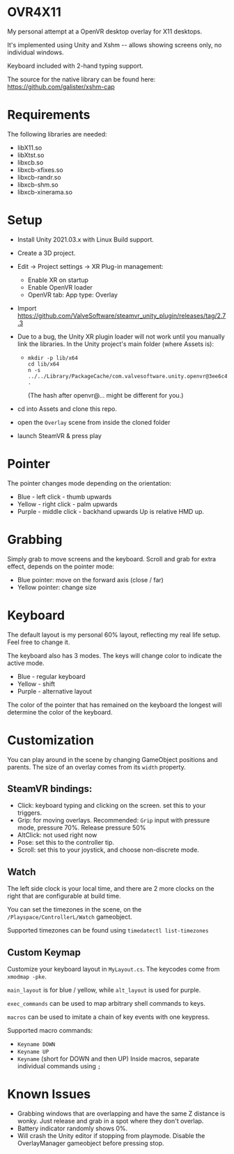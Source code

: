 # OVR4X11
My personal attempt at a OpenVR desktop overlay for X11 desktops.

It's implemented using Unity and Xshm -- allows showing screens only, no individual windows.

Keyboard included with 2-hand typing support.

The source for the native library can be found here: https://github.com/galister/xshm-cap

# Requirements

The following libraries are needed:
- libX11.so
- libXtst.so
- libxcb.so
- libxcb-xfixes.so
- libxcb-randr.so
- libxcb-shm.so
- libxcb-xinerama.so

# Setup

- Install Unity 2021.03.x with Linux Build support.
- Create a 3D project.
- Edit -> Project settings -> XR Plug-in management:
  - Enable XR on startup
  - Enable OpenVR loader
  - OpenVR tab: App type: Overlay
  
- Import https://github.com/ValveSoftware/steamvr_unity_plugin/releases/tag/2.7.3
- Due to a bug, the Unity XR plugin loader will not work until you manually link the libraries. In the Unity project's main folder (where Assets is):
  - ```
    mkdir -p lib/x64
    cd lib/x64
    n -s ../../Library/PackageCache/com.valvesoftware.unity.openvr@3ee6c452bc34/Runtime/x64/*.so .
    ```
    (The hash after openvr@... might be different for you.)

- cd into Assets and clone this repo.
- open the `Overlay` scene from inside the cloned folder
- launch SteamVR & press play

# Pointer

The pointer changes mode depending on the orientation:
- Blue - left click - thumb upwards
- Yellow - right click - palm upwards
- Purple - middle click - backhand upwards
Up is relative HMD up.

# Grabbing

Simply grab to move screens and the keyboard. Scroll and grab for extra effect, depends on the pointer mode:

- Blue pointer: move on the forward axis (close / far)
- Yellow pointer: change size

# Keyboard

The default layout is my personal 60% layout, reflecting my real life setup. Feel free to change it.

The keyboard also has 3 modes. The keys will change color to indicate the active mode. 

- Blue - regular keyboard
- Yellow - shift
- Purple - alternative layout

The color of the pointer that has remained on the keyboard the longest will determine the color of the keyboard.

# Customization

You can play around in the scene by changing GameObject positions and parents. The size of an overlay comes from its `width` property.

## SteamVR bindings:
- Click: keyboard typing and clicking on the screen. set this to your triggers.
- Grip: for moving overlays. Recommended: `Grip` input with pressure mode, pressure 70%. Release pressure 50%
- AltClick: not used right now
- Pose: set this to the controller tip.
- Scroll: set this to your joystick, and choose non-discrete mode.

## Watch

The left side clock is your local time, and there are 2 more clocks on the right that are configurable at build time.

You can set the timezones in the scene, on the `/Playspace/ControllerL/Watch` gameobject.

Supported timezones can be found using `timedatectl list-timezones`

## Custom Keymap

Customize your keyboard layout in `MyLayout.cs`. The keycodes come from `xmodmap -pke`.

`main_layout` is for blue / yellow, while `alt_layout` is used for purple.

`exec_commands` can be used to map arbitrary shell commands to keys.

`macros` can be used to imitate a chain of key events with one keypress.

Supported macro commands:
- `Keyname DOWN`
- `Keyname UP`
- `Keyname` (short for DOWN and then UP)
Inside macros, separate individual commands using `;`

# Known Issues

- Grabbing windows that are overlapping and have the same Z distance is wonky. Just release and grab in a spot where they don't overlap.
- Battery indicator randomly shows 0%.
- Will crash the Unity editor if stopping from playmode. Disable the OverlayManager gameobject before pressing stop.
